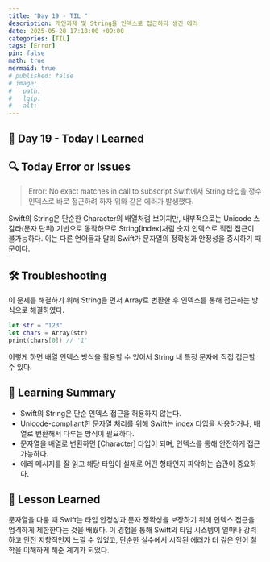 ```yaml
---
title: "Day 19 - TIL "
description: 개인과제 및 String을 인덱스로 접근하다 생긴 에러
date: 2025-05-28 17:18:00 +09:00
categories: [TIL]
tags: [Error]
pin: false
math: true
mermaid: true
# published: false
# image:
#   path:
#   lqip: 
#   alt: 
---
```


## 📘 Day 19 - Today I Learned

 ## 🔍 Today Error or Issues  
> Error: No exact matches in call to subscript
Swift에서 String 타입을 정수 인덱스로 바로 접근하려 하자 위와 같은 에러가 발생했다.

Swift의 String은 단순한 Character의 배열처럼 보이지만, 내부적으로는 Unicode 스칼라(문자 단위) 기반으로 동작하므로 String[index]처럼 숫자 인덱스로 직접 접근이 불가능하다. 이는 다른 언어들과 달리 Swift가 문자열의 정확성과 안정성을 중시하기 때문이다.

## 🛠️ Troubleshooting
이 문제를 해결하기 위해 String을 먼저 Array로 변환한 후 인덱스를 통해 접근하는 방식으로 해결하였다.
```swift
let str = "123"
let chars = Array(str)
print(chars[0]) // '1'
```
이렇게 하면 배열 인덱스 방식을 활용할 수 있어서 String 내 특정 문자에 직접 접근할 수 있다.

## 📝 Learning Summary
- Swift의 String은 단순 인덱스 접근을 허용하지 않는다.
- Unicode-compliant한 문자열 처리를 위해 Swift는 index 타입을 사용하거나, 배열로 변환해서 다루는 방식이 필요하다.
- 문자열을 배열로 변환하면 [Character] 타입이 되며, 인덱스를 통해 안전하게 접근 가능하다.
- 에러 메시지를 잘 읽고 해당 타입이 실제로 어떤 형태인지 파악하는 습관이 중요하다.

## 📘 Lesson Learned
문자열을 다룰 때 Swift는 타입 안정성과 문자 정확성을 보장하기 위해 인덱스 접근을 엄격하게 제한한다는 것을 배웠다.
이 경험을 통해 Swift의 타입 시스템이 얼마나 강력하고 안전 지향적인지 느낄 수 있었고, 단순한 실수에서 시작된 에러가 더 깊은 언어 철학을 이해하게 해준 계기가 되었다.
